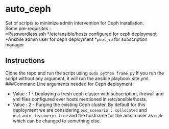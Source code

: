 # auto_ceph
Set of scripts to minimize admin intervention for Ceph installation.  
Some pre-requisites :  
*Passwordless ssh
*/etc/ansible/hosts configured for ceph deployment
*Ansbile admin user for ceph deployment
*`pool_id` for subscription manager 
## Instructions  
Clone the repo and run the script using `sudo python frame.py`
If you run the script without any argument, it will run the ansible playbook site.yml.  
###Command Line arguments needed for Ceph deployment  
* Value : 1 - Deploying a fresh ceph cluster with subscription, firewall and yml files configured over hosts mentioned in /etc/ansible/hosts.  
* Value : 2 - Purging the existing Ceph cluster. 
By default for this deployment we are considering `osd_scenario : collocated` and `osd_auto_discovery: true` and the hostname for the admin user as `node` which can be changed to something else.  
